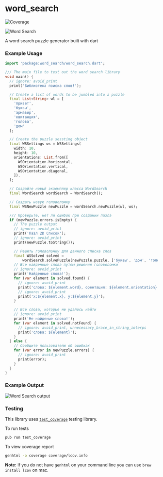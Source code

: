 # word_search

![Coverage](https://raw.githubusercontent.com/nisheed2440/word_search.dart/master/coverage_badge.svg?version=0.1.1)

![Word Search](https://raw.githubusercontent.com/nisheed2440/word_search.dart/master/word-search.png?version=0.1.1)

A word search puzzle generator built with dart

### Example Usage

```dart
import 'package:word_search/word_search.dart';

/// The main file to test out the word search library
void main() {
  // ignore: avoid_print
  print('Библиотека поиска слов!');

  // Create a list of words to be jumbled into a puzzle
  final List<String> wl = [
    'привет',
    'буквы',
    'армавир',
    'квитанция',
    'голова',
    'дом'
  ];

  // Create the puzzle sessting object
  final WSSettings ws = WSSettings(
    width: 10,
    height: 10,
    orientations: List.from([
      WSOrientation.horizontal,
      WSOrientation.vertical,
      WSOrientation.diagonal,
    ]),
  );

  // Создайте новый экземпляр класса WordSearch
  final WordSearch wordSearch = WordSearch();

  // Создать новую головоломку
  final WSNewPuzzle newPuzzle = wordSearch.newPuzzle(wl, ws);

  /// Проверьте, нет ли ошибок при создании пазла
  if (newPuzzle.errors.isEmpty) {
    // The puzzle output
    // ignore: avoid_print
    print('Пазл 2D Список');
    // ignore: avoid_print
    print(newPuzzle.toString());

    // Решить головоломку для данного списка слов
    final WSSolved solved =
        wordSearch.solvePuzzle(newPuzzle.puzzle, ['буквы', 'дом', 'голова']);
    // Все найденные слова путем решения головоломки
    // ignore: avoid_print
    print('Найденные слова!');
    for (var element in solved.found) {
      // ignore: avoid_print
      print('слова: ${element.word}, орентация: ${element.orientation}');
      // ignore: avoid_print
      print('x:${element.x}, y:${element.y}');
    }

    // Все слова, которые не удалось найти
    // ignore: avoid_print
    print('Не найденые слова!');
    for (var element in solved.notFound) {
      // ignore: avoid_print, unnecessary_brace_in_string_interps
      print('слова: ${element}');
    }
  } else {
    // Сообщите пользователю об ошибках
    for (var error in newPuzzle.errors) {
      // ignore: avoid_print
      print(error);
    }
  }
}

```

### Example Output
![Word Search output](https://raw.githubusercontent.com/nisheed2440/word_search.dart/master/word-search.gif?version=0.1.1)

### Testing
This library uses [`test_coverage`](https://pub.dev/packages/test_coverage) testing library.

To run tests

```bash
pub run test_coverage
```

To view coverage report

```bash
genhtml -o coverage coverage/lcov.info
```

**Note:** If you do not have `genhtml` on your command line you can use `brew install lcov` on mac.
